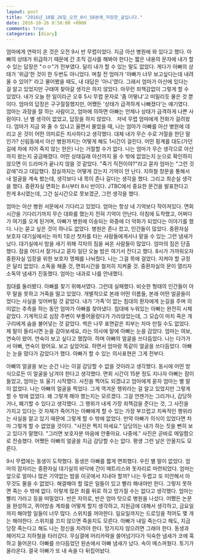 ```yaml
---
layout: post
title: "2016년_10월_26일_오전_0시_58분에_저장한_글입니다."
date: 2016-10-26 0:58:00 +0900
comments: true 
categories: [diary] 
---
```

엄마에게 연락이 온 것은 오전 9시 반 무렵이었다. 지금 아산 병원에 와 있다고 했다. 아빠의 상태가 위급하기 때문에 간 조직 검사를 해봐야 한다는 짧은 내용의 문자에 내가 할 수 있는 답장은 "ㅇㅇ"가 전부였다. 달리 내가 할 수 있는 말도 없었다. 게다가 아빠의 상태가 '위급'한 것이 한 두번도 아니었다. 며칠 전 엄마가 '아빠가 너무 보고싶다는데 내려올 수 있어?' 라고 물어봤을 때도, 내 대답은 '아니'였다. 그래서 엄마가 아산에 있다는 걸 알고 있었지만 구태여 찾아갈 생각은 하지 않았다. 아무런 죄책감없이 그렇게 할 수 있었다. 내가 오늘 한 일이라곤 오후 5시 무렵 문자로 '좀 어떻냐'고 떠밀리듯 물은 것 뿐이다. 엄마의 답장은 구구절절했지만, 어쨌든 '상태가 급격하게 나빠졌다'는 얘기였다. 엄마는 과장을 잘 하는 사람이고, 엄마에 의하면 아빠는 언제나 상태가 급격하게 나쁜 사람이다. 난 별 생각이 없었고, 답장을 하지 않았다.
 
저녁 무렵 엄마에게 전화가 걸려왔다. 엄마가 지금 와 줄 수 있냐고 울면서 물었을 때, 나는 엄마가 아빠를 아산 병원에 데리고 온 것이 어떤 의미로든 치사하다고 생각했다. 대체 내가 무슨 수로 거절을 한단 말인가? 신림동에서 아산 병원까지는 어떻게 해도 1시간이 걸린다. 어떤 핑계를 대도(가던 길에 차에 치어 죽지 않는 한은) 나는 거절할 수가 없다. 나는 엄마가 무슨 생각으로 아산까지 왔는지 궁금해졌다. 어떤 상태길래 아산까지 올 수 밖에 없었는지 눈으로 확인하지 않으면 이 드라마가 끝나지 않을 것 같았다. "죽기 직전이야?"라고 묻자 엄마는 "그런 것 같애"라고 대답했다. 잠실까지는 어떻게 갔는지 기억이 안 난다. 지하철 창문을 통해서 내 얼굴을 계속 봤는데, 생각보다 내 목이 존나 길다는 생각을 했다. 그리고 최순실 생각을 했다. 중환자실 면회는 8시부터 8시 반이다. JTBC에서 중요한 문건을 발표한다고 한게 8시였는데, 그건 실시간으로 못보겠군, 그런 생각을 했다. 

엄마는 아산 병원 서문에서 기다리고 있었다. 엄마는 항상 내 기억보다 작아져있다. 면회시간을 기다리기까지 무슨 대화를 했는지 전혀 기억이 안난다. 아침에 도착했고, 어쩌다가 여기를 오게 된거며, 아빠가 병원에 이송되는 와중에 더 악화가 되었다는 이야기를 했다. 나는 묻고 싶은 것이 하나도 없었다. 병원은 존나 컸고, 인간들이 많았다. 중환자실 보호자 대기실에서는 마치 1호선 첫차를 타는 사람들에게서나 맡을 수 있는 그런 냄새가 났다. 대기실에서 밤을 새기 위해 각자의 짐을 싸온 사람들이 많았다. 엄마의 짐은 단촐했다. 잠을 어디서 잘거냐고 묻자 일단 오늘 밤은 여기서 잔다고 했다. 8시가 가까워오자 중환자실 입장을 위한 보호자 명패를 나눠줬다. 나는 그걸 목에 걸었다. 지켜야 할 규정은 달리 없었다. 소독을 해줄 것, 면회시간을 철저히 지켜줄 것. 중환자실의 문이 열리자 소독약 냄새가 진동했다. 엄마는 내과로 나를 안내했다.

침대를 둘러봤다. 아빠를 찾기 위해서였다. 그런데 실패했다. 비슷한 형태의 인간들이 아무 말을 못하고 거죽을 떨고 있었다. 개별적으로 본래 어떤 이름들, 본래 어떤 얼굴들이었다는 사실을 잊어버릴 것 같았다. 내가 '가족'이 없는 침대의 환자에게 눈길을 주며 의미없는 추측을 하는 동안 엄마가 아빠를 찾아냈다. 침대에 누워있는 아빠는 완전히 시체같았다. 기계적으로 심장 주변이 부풀어올랐다가 가라앉았는데, 그 모습이 마치 죽은 개구리에게 숨을 불어넣는 것 같았다. 썩은 나무 표면같은 피부는 차마 만질 수도 없었다. 제 말이 들리시면 눈을 감아보세요, 라는 의사에 말에 아빠는 눈을 감았다. 엄마는 여보, 연숙이 왔어. 연숙이 보고 싶다고 했잖아. 하며 아빠의 얼굴을 쓰다듬었다. 나는 다가가서 아빠, 연숙이 왔어요. 보고 싶었어요. 하면서 엄마랑 똑같이 얼굴을 쓰다듬었다. 아빠는 눈을 떴다가 감았다가 했다. 아빠가 할 수 있는 의사표현은 그게 전부다. 

아빠의 얼굴을 보는 순간 나는 이걸 감당할 수 없을 것이라고 생각했다. 동시에 어떤 방식으로든 이 얼굴을 남겨야 한다고 생각했다. 면회 시간이 15분 정도 지나자 아빠는 잠이 들었고, 엄마는 또 울기 시작했다. 사진을 찍어도 되겠냐고 엄마에게 묻자 엄마는 별 말이 없었다. 나는 아빠의 얼굴을 찍었다. 그게 역겨운 행위라는 걸 알고 있었지만 그렇게 할 수 밖에 없었다. 왜 그렇게 해야 했는지는 모르겠다. 그걸 언젠가는 그리거나, 감당하거나, 폐기할 수 있다고 생각했다. 그 행위가 내게 가장 죄책감을 준다는 것, 그 사진을 가지고 있다는 것 자체가 죽어가는 아빠에게 할 수 있는 가장 부끄럽고 치욕적인 행위라는 사실을 알고 있기 때문에 그렇게 할 수 밖에 없었다. 만약 아빠가 의식이 있었다면 차마 그렇게 할 수 없었을 것이다. "사진은 찍지 마세요." 담당의는 내가 하는 짓을 뻔히 보고 있다가 말했다. "그러면 보호자분 마음에 안좋아요. 나중에." 사진은 곧바로 메일함으로 전송했다. 어쨌든 아빠의 얼굴을 지금 감당할 수는 없다. 평생 그런 날은 안올지도 모른다.

9시 무렵에는 동생이 도착했다. 동생은 아빠를 짧게 면회했다. 우린 별 말이 없었다. 엄마의 잠자리는 중환자실 대기실의 바닥에 간이 매트리스와 돗자리로 마련되었다. 엄마는 앞으로 얼마나 많은 기약없는 밤을 이곳에서 지내야 할까? 나는 두렵고 또 미안해서 아무것도 물을 수 없었다. 해결해야 할 많은 일들이 있고 빨리 해내야만 한다. 그렇지 못하면 죽는 수 밖에 없다. 이렇게 많은 죄를 뒤로 하고 망가질 수는 없다고 생각했다. 엄마는 빨리 가라고 등을 떠밀었다. 반은 자의로, 반은 엄마 탓으로 병원을 나섰다. 어쨌든 논문을 완성하고, 퀴어방송 계좌를 어떻게 할지 생각하고, 지원금에 대해서 생각하고, 금요일까지 해야할 일들이 너무 많다. 스위치를 꺼야한다. 일요일까지는 드로잉을 적어도 몇 개는 해야한다. 스위치를 끄지 않으면 죽을지도 모른다. 아빠가 내일 죽는다고 해도, 지금 당장 죽는다고 해도 나는 정신을 차려야 한다. 망가지지 않으려면 그래야 한다. 동생과 헤어지고 지하철을 타러갔다. 무심결에 머리카락을 쓸어넘기다가 익숙한 냄새가 코에 훅하고 들어온다. 아빠를 쓰다듬었던 왼손에서 아빠 냄새가 났다. 속이 메스꺼웠다. 토기가 올라온다. 결국 아빠가 또 내 속을 다 뒤집어놨다. 


